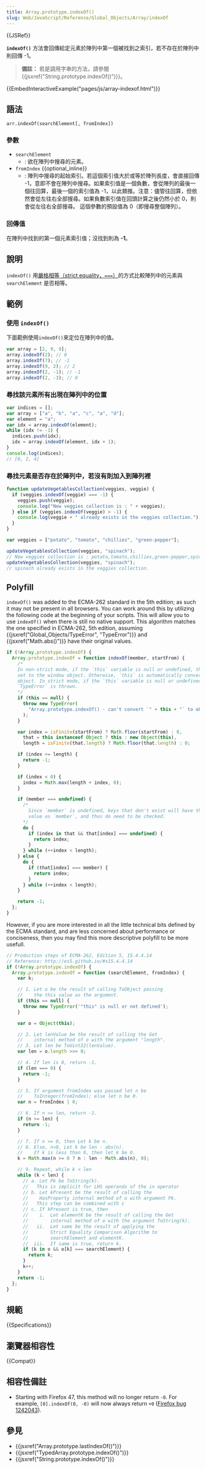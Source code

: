 ```yaml
---
title: Array.prototype.indexOf()
slug: Web/JavaScript/Reference/Global_Objects/Array/indexOf
---
```


{{JSRef}}

**`indexOf()`** 方法會回傳給定元素於陣列中第一個被找到之索引，若不存在於陣列中則回傳 -1。

> **備註：** 若是調用字串的方法，請參閱 {{jsxref("String.prototype.indexOf()")}}。

{{EmbedInteractiveExample("pages/js/array-indexof.html")}}

## 語法

```plain
arr.indexOf(searchElement[, fromIndex])
```

### 參數

- `searchElement`
  - : 欲在陣列中搜尋的元素。
- `fromIndex` {{optional_inline}}
  - : 陣列中搜尋的起始索引。若這個索引值大於或等於陣列長度，會直接回傳 -1，意即不會在陣列中搜尋。如果索引值是一個負數，會從陣列的最後一個往回算，最後一個的索引值為 -1，以此類推。注意：儘管往回算，但依然會從左往右全部搜尋。如果負數索引值在回頭計算之後仍然小於 0，則會從左往右全部搜尋。 這個參數的預設值為 0（即搜尋整個陣列）。

### 回傳值

在陣列中找到的第一個元素索引值；沒找到則為 **-1**。

## 說明

`indexOf()` 用[嚴格相等（strict equality，`===`）](/zh-TW/docs/Web/JavaScript/Reference/Operators/Comparison_Operators#Using_the_Equality_Operators)的方式比較陣列中的元素與 `searchElement` 是否相等。

## 範例

### 使用 `indexOf()`

下面範例使用`indexOf()`來定位在陣列中的值。

```js
var array = [2, 9, 9];
array.indexOf(2); // 0
array.indexOf(7); // -1
array.indexOf(9, 2); // 2
array.indexOf(2, -1); // -1
array.indexOf(2, -3); // 0
```

### 尋找該元素所有出現在陣列中的位置

```js
var indices = [];
var array = ["a", "b", "a", "c", "a", "d"];
var element = "a";
var idx = array.indexOf(element);
while (idx != -1) {
  indices.push(idx);
  idx = array.indexOf(element, idx + 1);
}
console.log(indices);
// [0, 2, 4]
```

### 尋找元素是否存在於陣列中，若沒有則加入到陣列裡

```js
function updateVegetablesCollection(veggies, veggie) {
  if (veggies.indexOf(veggie) === -1) {
    veggies.push(veggie);
    console.log("New veggies collection is : " + veggies);
  } else if (veggies.indexOf(veggie) > -1) {
    console.log(veggie + " already exists in the veggies collection.");
  }
}

var veggies = ["potato", "tomato", "chillies", "green-pepper"];

updateVegetablesCollection(veggies, "spinach");
// New veggies collection is : potato,tomato,chillies,green-pepper,spinach
updateVegetablesCollection(veggies, "spinach");
// spinach already exists in the veggies collection.
```

## Polyfill

`indexOf()` was added to the ECMA-262 standard in the 5th edition; as such it may not be present in all browsers. You can work around this by utilizing the following code at the beginning of your scripts. This will allow you to use `indexOf()` when there is still no native support. This algorithm matches the one specified in ECMA-262, 5th edition, assuming {{jsxref("Global_Objects/TypeError", "TypeError")}} and {{jsxref("Math.abs()")}} have their original values.

```js
if (!Array.prototype.indexOf) {
  Array.prototype.indexOf = function indexOf(member, startFrom) {
    /*
    In non-strict mode, if the `this` variable is null or undefined, then it is
    set to the window object. Otherwise, `this` is automatically converted to an
    object. In strict mode, if the `this` variable is null or undefined, a
    `TypeError` is thrown.
    */
    if (this == null) {
      throw new TypeError(
        "Array.prototype.indexOf() - can't convert `" + this + "` to object",
      );
    }

    var index = isFinite(startFrom) ? Math.floor(startFrom) : 0,
      that = this instanceof Object ? this : new Object(this),
      length = isFinite(that.length) ? Math.floor(that.length) : 0;

    if (index >= length) {
      return -1;
    }

    if (index < 0) {
      index = Math.max(length + index, 0);
    }

    if (member === undefined) {
      /*
        Since `member` is undefined, keys that don't exist will have the same
        value as `member`, and thus do need to be checked.
      */
      do {
        if (index in that && that[index] === undefined) {
          return index;
        }
      } while (++index < length);
    } else {
      do {
        if (that[index] === member) {
          return index;
        }
      } while (++index < length);
    }

    return -1;
  };
}
```

However, if you are more interested in all the little technical bits defined by the ECMA standard, and are less concerned about performance or conciseness, then you may find this more descriptive polyfill to be more usefull.

```js
// Production steps of ECMA-262, Edition 5, 15.4.4.14
// Reference: http://es5.github.io/#x15.4.4.14
if (!Array.prototype.indexOf) {
  Array.prototype.indexOf = function (searchElement, fromIndex) {
    var k;

    // 1. Let o be the result of calling ToObject passing
    //    the this value as the argument.
    if (this == null) {
      throw new TypeError('"this" is null or not defined');
    }

    var o = Object(this);

    // 2. Let lenValue be the result of calling the Get
    //    internal method of o with the argument "length".
    // 3. Let len be ToUint32(lenValue).
    var len = o.length >>> 0;

    // 4. If len is 0, return -1.
    if (len === 0) {
      return -1;
    }

    // 5. If argument fromIndex was passed let n be
    //    ToInteger(fromIndex); else let n be 0.
    var n = fromIndex | 0;

    // 6. If n >= len, return -1.
    if (n >= len) {
      return -1;
    }

    // 7. If n >= 0, then Let k be n.
    // 8. Else, n<0, Let k be len - abs(n).
    //    If k is less than 0, then let k be 0.
    k = Math.max(n >= 0 ? n : len - Math.abs(n), 0);

    // 9. Repeat, while k < len
    while (k < len) {
      // a. Let Pk be ToString(k).
      //   This is implicit for LHS operands of the in operator
      // b. Let kPresent be the result of calling the
      //    HasProperty internal method of o with argument Pk.
      //   This step can be combined with c
      // c. If kPresent is true, then
      //    i.  Let elementK be the result of calling the Get
      //        internal method of o with the argument ToString(k).
      //   ii.  Let same be the result of applying the
      //        Strict Equality Comparison Algorithm to
      //        searchElement and elementK.
      //  iii.  If same is true, return k.
      if (k in o && o[k] === searchElement) {
        return k;
      }
      k++;
    }
    return -1;
  };
}
```

## 規範

{{Specifications}}

## 瀏覽器相容性

{{Compat}}

## 相容性備註

- Starting with Firefox 47, this method will no longer return `-0`. For example, `[0].indexOf(0, -0)` will now always return `+0` ([Firefox bug 1242043](https://bugzil.la/1242043)).

## 參見

- {{jsxref("Array.prototype.lastIndexOf()")}}
- {{jsxref("TypedArray.prototype.indexOf()")}}
- {{jsxref("String.prototype.indexOf()")}}
